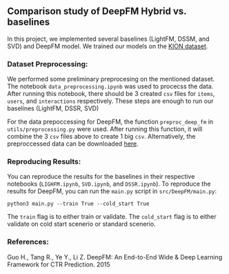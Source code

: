 ## Comparison study of DeepFM Hybrid vs. baselines

In this project, we implemented several baselines (LightFM, DSSM, and SVD) and DeepFM model. We trained our models on the [KION dataset](https://www.kaggle.com/datasets/asenin/kion-dataset). 

### Dataset Preprocessing:
We performed some preliminary preprocesing on the mentioned dataset. The notebook `data_preprocessing.ipynb` was used to procecss the data. After running this notebook, there should be 3 created `csv` files for `items`, `users`, and `interactions` respectively. These steps are enough to run our baselines (LightFM, DSSR, SVD)

For the data prepoccessing for DeepFM, the function `preproc_deep_fm` in `utils/preprocessing.py` were used. After running this function, it will combine the 3 `csv` files above to create 1 big `csv`. Alternatively, the preproccessed data can be downloaded [here](https://drive.google.com/file/d/15zfmD-qvnYPSFwPJwHUmvhQX62CDN00O/view?usp=sharing).

### Reproducing Results:

You can reproduce the results for the baselines in their respective notebooks (`LIGHFM.ipynb`, `SVD.ipynb`, and `DSSR.ipynb`). To reproduce the results for DeepFM, you can run the `main.py` script in `src/DeepFM/main.py`:

```
python3 main.py --train True --cold_start True
```

The `train` flag is to either train or validate. The `cold_start` flag is to either validate on cold start scenerio or standard scenerio. 


### References:
Guo H., Tang R., Ye Y., Li Z. DeepFM: An End-to-End Wide & Deep Learning Framework for CTR Prediction. 2015

